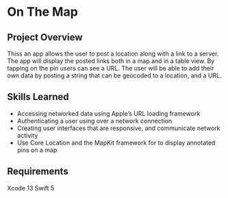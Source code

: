 # On The Map

## Project Overview

Thiss an app allows the user to post a location along with a link to a server. The app will display the posted links both in a map and in a table view. By tapping on the pin users can see a URL. The user will be able to add their own data by posting a string that can be geocoded to a location, and a URL.

## Skills Learned

- Accessing networked data using Apple’s URL loading framework
- Authenticating a user using over a network connection
- Creating user interfaces that are responsive, and communicate network activity
- Use Core Location and the MapKit framework for to display annotated pins on a map


## Requirements

Xcode 13 Swift 5
